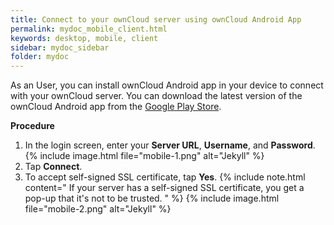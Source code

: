 ```yaml
---
title: Connect to your ownCloud server using ownCloud Android App
permalink: mydoc_mobile_client.html
keywords: desktop, mobile, client
sidebar: mydoc_sidebar
folder: mydoc
---
```


As an User, you can install ownCloud Android app in your device to connect with your ownCloud server. You can download the latest version of the ownCloud Android app from the [Google Play Store](https://play.google.com/store/apps/details?id=com.owncloud.android).



**Procedure**

1. In the login screen, enter your **Server URL**, **Username**, and **Password**.
    {% include image.html file="mobile-1.png" alt="Jekyll"  %}
2. Tap **Connect**.
3. To accept self-signed SSL certificate, tap **Yes**.
    {% include note.html content="  If your server has a self-signed SSL certificate, you get a pop-up that it's not to be trusted. " %}
    {% include image.html file="mobile-2.png" alt="Jekyll"  %}